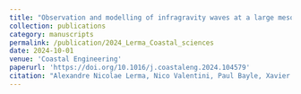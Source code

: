 ```yaml
---
title: "Observation and modelling of infragravity waves at a large meso-tidal inlet and lagoon"
collection: publications
category: manuscripts
permalink: /publication/2024_Lerma_Coastal_sciences
date: 2024-10-01
venue: 'Coastal Engineering'
paperurl: 'https://doi.org/10.1016/j.coastaleng.2024.104579'
citation: "Alexandre Nicolae Lerma, Nico Valentini, Paul Bayle, Xavier Bertin, Florian Ganthy, Arnaud Le Pevedic, Guillaume Detandt, Nadia Sénéchal, (2024). Observation and modelling of infragravity waves at a large meso-tidal inlet and lagoon, Coastal Engineering, Volume 193, 104579."
---
```

